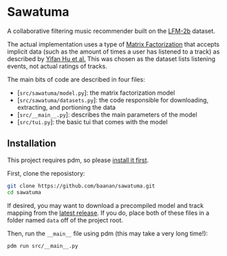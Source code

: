 # Sawatuma

A collaborative filtering music recommender built on the [LFM-2b](http://www.cp.jku.at/datasets/LFM-2b/) dataset.

The actual implementation uses a type of [Matrix Factorization](https://datajobs.com/data-science-repo/Recommender-Systems-[Netflix].pdf) that accepts implicit data (such as the amount of times a user has listened to a track) as described by [Yifan Hu et al.](http://yifanhu.net/PUB/cf.pdf) This was chosen as the dataset lists listening events, not actual ratings of tracks.

The main bits of code are described in four files:
- [`src/sawatuma/model.py`]: the matrix factorization model
- [`src/sawatuma/datasets.py`]: the code responsible for downloading, extracting, and portioning the data
- [`src/__main__.py`]: describes the main parameters of the model
- [`src/tui.py`]: the basic tui that comes with the model

## Installation

This project requires pdm, so please [install it first](https://pdm-project.org/en/latest/#installation).

First, clone the reposistory:

```bash
git clone https://github.com/baanan/sawatuma.git
cd sawatuma
```

If desired, you may want to download a precompiled model and track mapping from the [latest release](https://github.com/baanan/sawatuma/releases/latest). If you do, place both of these files in a folder named `data` off of the project root.

Then, run the `__main__` file using pdm (this may take a very long time!):

```bash
pdm run src/__main__.py
```


